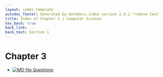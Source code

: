 ```yaml
---
layout: index_template
autodoc_footer: Generated by AutoDocs.index version 2.4.1 "remove text backlinks in index files" ⓒ Starwort, 2020
title: Index of Chapter 3 | Computer Science
has_back: true
back_link: ..
back_text: Section 1
---
```


# **Chapter 3**

- [![MD file](https://img.icons8.com/windows/512/03dac6/regular-document.png) Questions](./questions.html)
